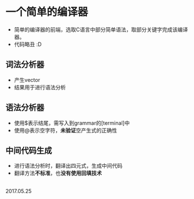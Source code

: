 # 一个简单的编译器
* 简单的编译器的前端，选取C语言中部分简单语法，取部分关键字完成该编译器。<br>
* 代码略丑 :D

## 词法分析器
* 产生vector<tokens>
* 结果用于进行语法分析

## 语法分析器
* 使用$表示结尾，需写入到grammar的[terminal]中
* 使用@表示空字符，**未验证**空产生式的正确性

## 中间代码生成
* 进行语法分析时，翻译出四元式，生成中间代码 <br>
* 翻译方法**不标准**，也**没有使用回填技术**

<br>
2017.05.25
